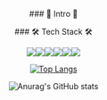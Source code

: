 <p align="center"> ### 🌱 Intro 🌱<p>

<p align="center"> ### 🛠 Tech Stack 🛠 <p>

<p align="center">
<img src="https://img.shields.io/badge/javascript-333333?style=plastic&logo=javascript&logoColor=yellow&margin = px5"/><img src="https://img.shields.io/badge/mysql-3333ff?style=plastic&logo=firebase&logoColor=white"/><img src="https://img.shields.io/badge/express-666666?style=plastic&logo=express&logoColor=white"/><img src="https://img.shields.io/badge/Node.js-33cc00?style=plastic&logo=Node.js&logoColor=white"/><img src="https://img.shields.io/badge/mongodb-47A248?style=plastic&logo=mongodb&logoColor=success"/><img src="https://img.shields.io/badge/AWS-232F3E?style=plastic&logo=AWS&logoColor=white"/>
<p>
  
<div align="center" style="text-align:center">
  
[![Top Langs](https://github-readme-stats.vercel.app/api/top-langs/?username=sounwoo&langs_count=8)](https://github.com/sounwoo/github-readme-stats) 

![Anurag's GitHub stats](https://github-readme-stats.vercel.app/api?username=sounwoo&show_icons=true&theme=radical)
</div>

